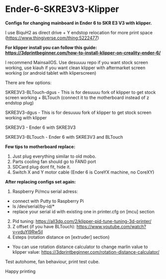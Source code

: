 # Ender-6-SKRE3V3-Klipper
<b> Configs for changing mainboard in Ender 6 to SKR E3 V3 with klipper. </b>

I use BiquH2 as direct drive + Y endstop relocation for more print space (https://www.thingiverse.com/thing:5222477)




<b>For klipper install you can follow this guide: https://3dprintbeginner.com/how-to-install-klipper-on-creality-ender-6/ </b>

I recommend MainsailOS. Use desuuuu repo if you want stock screen working, use kiauh if you want clean klipper with aftermarket screen working (or android tablet with kliperscreen)

There are few options:

SKRE3V3-BLTouch-dgus  -  This is for desuuuu fork of klipper to get stock screen working + BLTouch (connect it to the motherboard instead of z endstop plug)

SKRE3V3-dgus  -  This is for desuuuu fork of klipper to get stock screen working with klipper

SKRE3V3  -  Ender 6 with SKRE3V3

SKRE3V3-BLTouch  -  Ender 6 with SKRE3V3 and BLTouch






<b>Few tips to motherboard replace:</b>
1. Just plug everything similar to old mobo. 
2. Parts cooling fan should go to FAN0 port
3. SDCard plug dont fit, hide it.
4. Switch X and Y motor cable (Ender 6 is CoreYX machine, no CoreXY)

<b>After replacing configs set again:</b>
1. Raspberry Pi/mcu serial adress:
- connect with Putty to Raspberry Pi
- ls /dev/serial/by-id/*
- replace your serial id with existing one in printer.cfg on [mcu] section
2. Pid tuning: https://all3dp.com/2/klipper-pid-tune-tuning-3d-printer/
3. Z offset (if you have BLTouch): https://www.youtube.com/watch?v=vduYl9Rw5iI
4. Esteps (rotation distance on [extruder] section)
- You can use rotation distance calculator to change marlin value to klipper value: https://3dprintbeginner.com/rotation-distance-calculator/

Test autohome, fan behaviour, print test cube.



Happy printing
